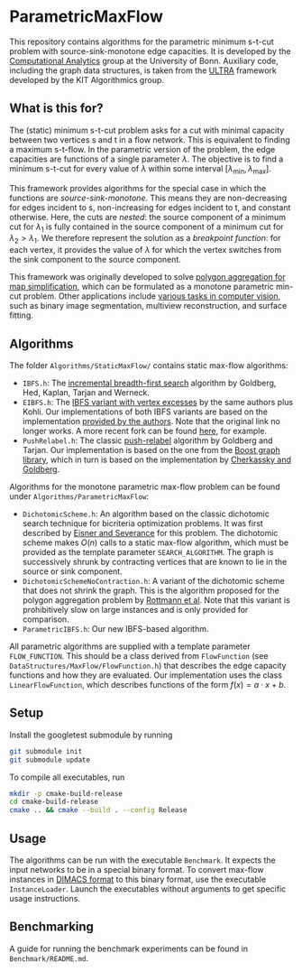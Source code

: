 # ParametricMaxFlow
This repository contains algorithms for the parametric minimum s-t-cut problem with source-sink-monotone edge capacities. It is developed by the [Computational Analytics](https://ca.cs.uni-bonn.de) group at the University of Bonn. Auxiliary code, including the graph data structures, is taken from the [ULTRA](https://github.com/kit-algo/ULTRA) framework developed by the KIT Algorithmics group.

## What is this for?
The (static) minimum s-t-cut problem asks for a cut with minimal capacity between two vertices s and t in a flow network. This is equivalent to finding a maximum s-t-flow. In the parametric version of the problem, the edge capacities are functions of a single parameter $\lambda$. The objective is to find a minimum s-t-cut for every value of $\lambda$ within some interval $[\lambda_\text{min}, \lambda_\text{max}]$.

This framework provides algorithms for the special case in which the functions are *source-sink-monotone*. This means they are non-decreasing for edges incident to s, non-increasing for edges incident to t, and constant otherwise. Here, the cuts are *nested*: the source component of a minimum cut for $\lambda_1$ is fully contained in the source component of a minimum cut for $\lambda_2 > \lambda_1$. We therefore represent the solution as a *breakpoint function*: for each vertex, it provides the value of $\lambda$ for which the vertex switches from the sink component to the source component.

This framework was originally developed to solve [polygon aggregation for map simplification](https://doi.org/10.4230/LIPIcs.GIScience.2021.II.6), which can be formulated as a monotone parametric min-cut problem. Other applications include [various tasks in computer vision](https://doi.org/10.1109/ICCV.2007.4408910), such as binary image segmentation, multiview reconstruction, and surface fitting.

## Algorithms
The folder ``Algorithms/StaticMaxFlow/`` contains static max-flow algorithms:
* `IBFS.h`: The [incremental breadth-first search](https://doi.org/10.1007/978-3-642-23719-5\_39) algorithm by Goldberg, Hed, Kaplan, Tarjan and Werneck.
* `EIBFS.h`: The [IBFS variant with vertex excesses](https://doi.org/10.1007/978-3-662-48350-3\_52) by the same authors plus Kohli. Our implementations of both IBFS variants are based on the implementation [provided by the authors](https://www.cs.tau.ac.il/~sagihed/ibfs/). Note that the original link no longer works. A more recent fork can be found [here](https://github.com/PolarNick239/IBFS/tree/master), for example.
* `PushRelabel.h`: The classic [push-relabel](https://doi.org/10.1145/48014.61051) algorithm by Goldberg and Tarjan. Our implementation is based on the one from the [Boost graph library](https://www.boost.org/doc/libs/1_77_0/libs/graph/doc/push_relabel_max_flow.html), which in turn is based on the implementation by [Cherkassky and Goldberg](https://doi.org/10.1007/PL00009180).

Algorithms for the monotone parametric max-flow problem can be found under ``Algorithms/ParametricMaxFlow``:
* `DichotomicScheme.h`: An algorithm based on the classic dichotomic search technique for bicriteria optimization problems. It was first described by [Eisner and Severance](https://doi.org/10.1145/321978.321982) for this problem. The dichotomic scheme makes $O(n)$ calls to a static max-flow algorithm, which must be provided as the template parameter `SEARCH_ALGORITHM`. The graph is successively shrunk by contracting vertices that are known to lie in the source or sink component.
* `DichotomicSchemeNoContraction.h`: A variant of the dichotomic scheme that does not shrink the graph. This is the algorithm proposed for the polygon aggregation problem by [Rottmann et al](https://doi.org/10.4230/LIPIcs.GIScience.2021.II.6). Note that this variant is prohibitively slow on large instances and is only provided for comparison.
* `ParametricIBFS.h`: Our new IBFS-based algorithm.

All parametric algorithms are supplied with a template parameter `FLOW_FUNCTION`. This should be a class derived from `FlowFunction` (see `DataStructures/MaxFlow/FlowFunction.h`) that describes the edge capacity functions and how they are evaluated. Our implementation uses the class `LinearFlowFunction`, which describes functions of the form $f(x) = a \cdot x + b$.

## Setup
Install the googletest submodule by running
```bash
git submodule init
git submodule update
```
To compile all executables, run
```bash
mkdir -p cmake-build-release
cd cmake-build-release
cmake .. && cmake --build . --config Release
```

## Usage
The algorithms can be run with the executable ```Benchmark```. It expects the input networks to be in a special binary format. To convert max-flow instances in [DIMACS format](https://lpsolve.sourceforge.net/5.5/DIMACS_maxf.htm) to this binary format, use the executable ```InstanceLoader```. Launch the executables without arguments to get specific usage instructions.

## Benchmarking
A guide for running the benchmark experiments can be found in `Benchmark/README.md`.